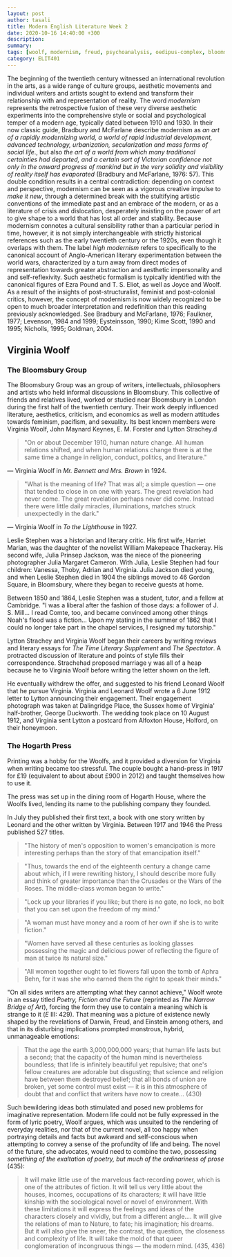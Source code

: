 ```yaml
---
layout: post
author: tasali
title: Modern English Literature Week 2
date: 2020-10-16 14:40:00 +300
description: 
summary: 
tags: [woolf, modernism, freud, psychoanalysis, oedipus-complex, bloomsbury, hogarth]
category: ELIT401 
---
```


The beginning of the twentieth century witnessed an international revolution in the arts, as a wide range of culture groups, aesthetic movements and individual writers and artists sought to extend and transform their relationship with and representation of reality. The word _modernism_ represents the retrospective fusion of these very diverse aesthetic experiments into the comprehensive style or social and psychological temper of a modern age, typically dated between 1910 and 1930. In their now classic guide, Bradbury and McFarlane describe modernism as *an art of a rapidly modernizing world, a world of rapid industrial development, advanced technology, urbanization, secularization and mass forms of social life*., but also *the art of a world from which many traditional certainties had departed, and a certain sort of Victorian confidence not only in the onward progress of mankind but in the very solidity and visibility of reality itself has evaporated* (Bradbury and McFarlane, 1976: 57). This double condition results in a central contradiction: depending on context and perspective, modernism can be seen as a vigorous creative impulse to *make it new*, through a determined break with the stultifying artistic conventions of the immediate past and an embrace of the modern, or as a literature of crisis and dislocation, desperately insisting on the power of art to give shape to a world that has lost all order and stability. Because modernism connotes a cultural sensibility rather than a particular period in time, however, it is not simply interchangeable with strictly historical references such as the early twentieth century or the 1920s, even though it overlaps with them. The label _high modernism_ refers to specifically to the canonical account of Anglo-American literary experimentation between the world wars, characterized by a turn away from direct modes of representation towards greater abstraction and aesthetic impersonality and and self-reflexivity. Such aesthetic formalism is typically identified with the canonical figures of Ezra Pound and T. S. Eliot, as well as Joyce and Woolf. As a result of the insights of post-structuralist, feminist and post-colonial critics, however, the concept of modernism is now widely recognized to be open to much broader interpretation and redefinition than this reading previously acknowledged. See Bradbury and McFarlane, 1976; Faulkner, 1977; Levenson, 1984 and 1999; Eysteinsson, 1990; Kime Scott, 1990 and 1995; Nicholls, 1995; Goldman, 2004.

## Virginia Woolf

### The Bloomsbury Group

The Bloomsbury Group was an group of writers, intellectuals, philosophers and artists who held informal discussions in Bloomsbury. This collective of friends and relatives lived, worked or studied near Bloomsbury in London during the first half of the twentieth century. Their work deeply influenced literature, aesthetics, criticism, and economics as well as modern attitudes towards feminism, pacifism, and sexuality. Its best known members were Virginia Woolf, John Maynard Keynes, E. M. Forster and Lytton Strachey.d

> "On or about December 1910, human nature change. All human relations shifted, and when human relations change there is at the same time a change in religion, conduct, politics, and literature."

— Virginia Woolf in _Mr. Bennett and Mrs. Brown_ in 1924.

> "What is the meaning of life? That was all; a simple question — one that tended to close in on one with years. The great revelation had never come. The great revelation perhaps never did come. Instead there were little daily miracles, illuminations, matches struck unexpectedly in the dark."

— Virginia Woolf in _To the Lighthouse_ in 1927.

Leslie Stephen was a historian and literary critic. His first wife, Harriet Marian, was the daughter of the novelist William Makepeace Thackeray. His second wife, Julia Prinsep Jackson, was the niece of the pioneering photographer Julia Margaret Cameron. With Julia, Leslie Stephen had four children: Vanessa, Thoby, Adrian and Virginia. Julia Jackson died young, and when Leslie Stephen died in 1904 the siblings moved to 46 Gordon Square, in Bloomsbury, where they began to receive guests at home.

Between 1850 and 1864, Leslie Stephen was a student, tutor, and a fellow at Cambridge. "I was a liberal after the fashion of those days: a follower of J. S. Mill... I read Comte, too, and became convinced among other things Noah's flood was a fiction... Upon my stating in the summer of 1862 that I could no longer take part in the chapel services, I resigned my tutorship."

Lytton Strachey and Virginia Woolf began their careers by writing reviews and literary essays for _The Time Literary Supplement_ and *The Spectator*. A protracted discussion of literature and points of style fills their correspondence. Strachehad proposed marriage y was all of a heap because he to Virginia Woolf before writing the letter shown on the left. 

He eventually withdrew the offer, and suggested to his friend Leonard Woolf that he pursue Virginia. Virginia and Leonard Woolf wrote a 6 June 1912 letter to Lytton announcing their engagement. Their engagement photograph was taken at Dalingridge Place, the Sussex home of Virginia' half-brother, George Duckworth. The wedding took place on 10 August 1912, and Virginia sent Lytton a postcard from Alfoxton House, Holford, on their honeymoon.

### The Hogarth Press

Printing was a hobby for the Woolfs, and it provided a diversion for Virginia when writing became too stressful. The couple bought a hand-press in 1917 for £19 (equivalent to about about £900 in 2012) and taught themselves how to use it.

The press was set up in the dining room of Hogarth House, where the Woolfs lived, lending its name to the publishing company they founded.

In July they published their first text, a book with one story written by Leonard and the other written by Virginia. Between 1917 and 1946 the Press published 527 titles.

> "The history of men's opposition to women's emancipation is more interesting perhaps than the story of that emancipation itself."

> "Thus, towards the end of the eighteenth century a change came about which, if I were rewriting history, I should describe more fully and think of greater importance than the Crusades or the Wars of the Roses. The middle-class woman began to write."

> "Lock up your libraries if you like; but there is no gate, no lock, no bolt that you can set upon the freedom of my mind."

> "A woman must have money and a room of her own if she is to write fiction."

> "Women have served all these centuries as looking glasses possessing the magic and delicious power of reflecting the figure of man at twice its natural size." 

> "All women together ought to let flowers fall upon the tomb of Aphra Behn, for it was she who earned them the right to speak their minds."

"On all sides writers are attempting what they cannot achieve," Woolf wrote in an essay titled _Poetry, Fiction and the Future_ (reprinted as *The Narrow Bridge of Art*), forcing the form they use to contain a meaning which is strange to it (*E* III: 429). That meaning was a picture of existence newly shaped by the revelations of Darwin, Freud, and Einstein among others, and that in its disturbing implications prompted monstrous, hybrid, unmanageable emotions:

> That the age the earth 3,000,000,000 years; that human life lasts but a second; that the capacity of the human mind is nevertheless boundless; that life is infinitely beautiful yet repulsive; that one's fellow creatures are adorable but disgusting; that science and religion have between them destroyed belief; that all bonds of union are broken, yet some control must exist — it is in this atmosphere of doubt that and conflict that writers have now to create... (430)

Such bewildering ideas both stimulated and posed new problems for imaginative representation. Modern life could not be fully expressed in the form of lyric poetry, Woolf argues, which was unsuited to the rendering of everyday realities, nor that of the current novel, all too happy when portraying details and facts but awkward and self-conscious when attempting to convey a sense of the profundity of life and being. The novel of the future, she advocates, would need to combine the two, possessing _something of the exaltation of poetry, but much of the ordinariness of prose_ (435):

> It will make little use of the marvelous fact-recording power, which is one of the attributes of fiction. It will tell us very little about the houses, incomes, occupations of its characters; it will have little kinship with the sociological novel or novel of environment. With these limitations it will express the feelings and ideas of the characters closely and vividly, but from a different angle.... It will give the relations of man to Nature, to fate; his imagination; his dreams. But it will also give the sneer, the contrast, the question, the closeness and complexity of life. It will take the mold of that queer conglomeration of incongruous things — the modern mind. (435, 436)